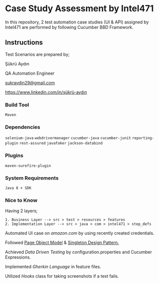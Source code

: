 # Case Study Assessment by Intel471

In this repository, 2 test automation case studies (UI & API) assigned by Intel471 are performed by following Cucumber BBD Framework.  

## Instructions
Test Scenarios are prepared by;

Şükrü Aydın

QA Automation Engineer

sukraydin29@gmail.com

https://www.linkedin.com/in/şükrü-aydın

### Build Tool
```Maven```

### Dependencies
```selenium-java```
```webdrivermanager```
```cucumber-java```
```cucumber-junit```
```reporting-plugin```
```rest-assured```
```javafaker```
```jackson-databind```

### Plugins
```maven-surefire-plugin```

### System Requirements
```Java 8 + SDK```

### Nice to Know
Having 2 layers;

    1. Business Layer --> src > test > resources > features
    2. Implementation Layer --> src > java > com > intel471 > step_defs
Automated UI case on *amazon.com* by using recently created credentials.

Followed  <ins>Page Object Model</ins> & <ins>Singleton Design Pattern.</ins>

Achieved *Data Driven Testing* by configuration.properties and Cucumber Expressions.

Implemented *Gherkin Language* in feature files.

Utilized *Hooks* class for taking screenshots if a test fails.



